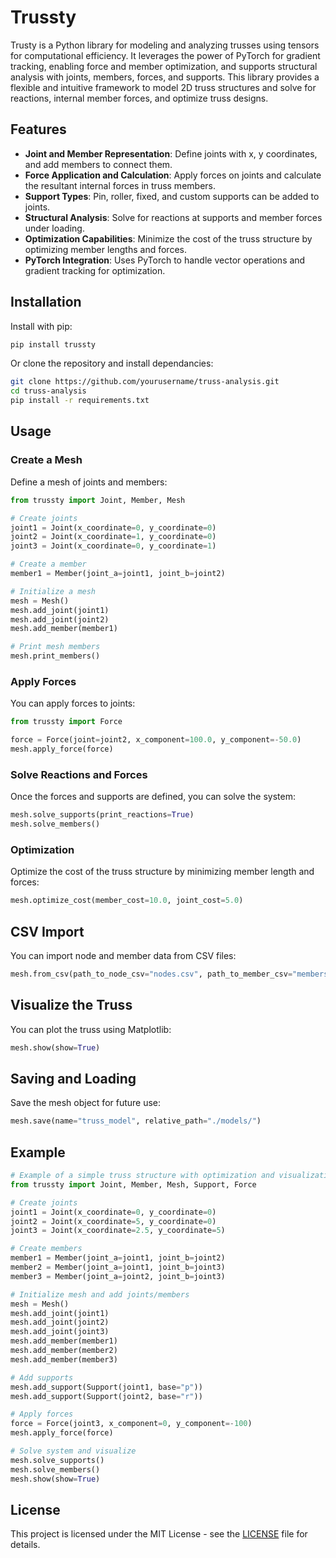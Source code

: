 # Trussty

Trusty is a Python library for modeling and analyzing trusses using tensors for computational efficiency. It leverages the power of PyTorch for gradient tracking, enabling force and member optimization, and supports structural analysis with joints, members, forces, and supports. This library provides a flexible and intuitive framework to model 2D truss structures and solve for reactions, internal member forces, and optimize truss designs.

## Features

- **Joint and Member Representation**: Define joints with x, y coordinates, and add members to connect them.
- **Force Application and Calculation**: Apply forces on joints and calculate the resultant internal forces in truss members.
- **Support Types**: Pin, roller, fixed, and custom supports can be added to joints.
- **Structural Analysis**: Solve for reactions at supports and member forces under loading.
- **Optimization Capabilities**: Minimize the cost of the truss structure by optimizing member lengths and forces.
- **PyTorch Integration**: Uses PyTorch to handle vector operations and gradient tracking for optimization.

## Installation

Install with pip:

```bash
pip install trussty
```

Or clone the repository and install dependancies:

```bash
git clone https://github.com/yourusername/truss-analysis.git
cd truss-analysis
pip install -r requirements.txt
```

## Usage

### Create a Mesh

Define a mesh of joints and members:

```python
from trussty import Joint, Member, Mesh

# Create joints
joint1 = Joint(x_coordinate=0, y_coordinate=0)
joint2 = Joint(x_coordinate=1, y_coordinate=0)
joint3 = Joint(x_coordinate=0, y_coordinate=1)

# Create a member
member1 = Member(joint_a=joint1, joint_b=joint2)

# Initialize a mesh
mesh = Mesh()
mesh.add_joint(joint1)
mesh.add_joint(joint2)
mesh.add_member(member1)

# Print mesh members
mesh.print_members()
```

### Apply Forces

You can apply forces to joints:

```python
from trussty import Force

force = Force(joint=joint2, x_component=100.0, y_component=-50.0)
mesh.apply_force(force)
```

### Solve Reactions and Forces

Once the forces and supports are defined, you can solve the system:

```python
mesh.solve_supports(print_reactions=True)
mesh.solve_members()
```

### Optimization

Optimize the cost of the truss structure by minimizing member length and forces:

```python
mesh.optimize_cost(member_cost=10.0, joint_cost=5.0)
```

## CSV Import

You can import node and member data from CSV files:

```python
mesh.from_csv(path_to_node_csv="nodes.csv", path_to_member_csv="members.csv")
```

## Visualize the Truss

You can plot the truss using Matplotlib:

```python
mesh.show(show=True)
```

## Saving and Loading

Save the mesh object for future use:

```python
mesh.save(name="truss_model", relative_path="./models/")
```

## Example

```python
# Example of a simple truss structure with optimization and visualization
from trussty import Joint, Member, Mesh, Support, Force

# Create joints
joint1 = Joint(x_coordinate=0, y_coordinate=0)
joint2 = Joint(x_coordinate=5, y_coordinate=0)
joint3 = Joint(x_coordinate=2.5, y_coordinate=5)

# Create members
member1 = Member(joint_a=joint1, joint_b=joint2)
member2 = Member(joint_a=joint1, joint_b=joint3)
member3 = Member(joint_a=joint2, joint_b=joint3)

# Initialize mesh and add joints/members
mesh = Mesh()
mesh.add_joint(joint1)
mesh.add_joint(joint2)
mesh.add_joint(joint3)
mesh.add_member(member1)
mesh.add_member(member2)
mesh.add_member(member3)

# Add supports
mesh.add_support(Support(joint1, base="p"))
mesh.add_support(Support(joint2, base="r"))

# Apply forces
force = Force(joint3, x_component=0, y_component=-100)
mesh.apply_force(force)

# Solve system and visualize
mesh.solve_supports()
mesh.solve_members()
mesh.show(show=True)
```

## License

This project is licensed under the MIT License - see the [LICENSE](LICENSE) file for details.
